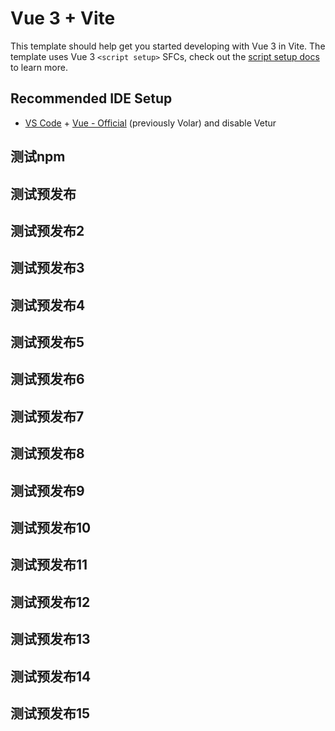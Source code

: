# Vue 3 + Vite

This template should help get you started developing with Vue 3 in Vite. The template uses Vue 3 `<script setup>` SFCs, check out the [script setup docs](https://v3.vuejs.org/api/sfc-script-setup.html#sfc-script-setup) to learn more.

## Recommended IDE Setup

- [VS Code](https://code.visualstudio.com/) + [Vue - Official](https://marketplace.visualstudio.com/items?itemName=Vue.volar) (previously Volar) and disable Vetur

## 测试npm
## 测试预发布
## 测试预发布2
## 测试预发布3
## 测试预发布4
## 测试预发布5
## 测试预发布6
## 测试预发布7
## 测试预发布8
## 测试预发布9
## 测试预发布10
## 测试预发布11
## 测试预发布12
## 测试预发布13
## 测试预发布14
## 测试预发布15

